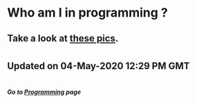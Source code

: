 # Who am I in programming ?

## Take a look at [these pics](https://www.dropbox.com/sh/w5gm41zg9g866fa/AABmtPKVC6eCHouuv8CcNktca?dl=0 "What it takes to think in such a way...").

#
## Updated on 04-May-2020 12:29 PM GMT

#
##### Go to [Programming](/programming/Programming.md#all-the-latest-about-my-programming-activities "All the latest about Lucas' software engineering") page
